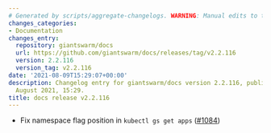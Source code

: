 ```yaml
---
# Generated by scripts/aggregate-changelogs. WARNING: Manual edits to this files will be overwritten.
changes_categories:
- Documentation
changes_entry:
  repository: giantswarm/docs
  url: https://github.com/giantswarm/docs/releases/tag/v2.2.116
  version: 2.2.116
  version_tag: v2.2.116
date: '2021-08-09T15:29:07+00:00'
description: Changelog entry for giantswarm/docs version 2.2.116, published on 09
  August 2021, 15:29.
title: docs release v2.2.116
---
```


- Fix namespace flag position in `kubectl gs get apps` ([#1084](https://github.com/giantswarm/docs/pull/1084))
